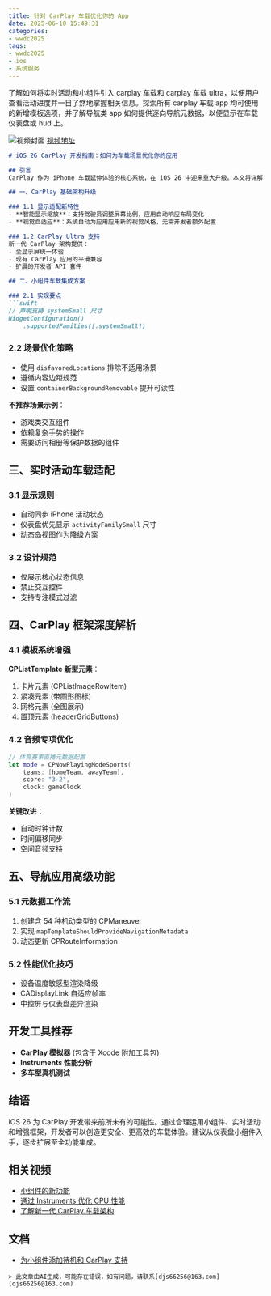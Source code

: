 ```yaml
---
title: 针对 CarPlay 车载优化你的 App
date: 2025-06-10 15:49:31
categories:
- wwdc2025
tags:
- wwdc2025
- ios
- 系统服务
---
```

了解如何将实时活动和小组件引入 carplay 车载和 carplay 车载 ultra，以便用户查看活动进度并一目了然地掌握相关信息。探索所有 carplay 车载 app 均可使用的新增模板选项，并了解导航类 app 如何提供逐向导航元数据，以便显示在车载仪表盘或 hud 上。
<!--more-->

![视频封面](https://devimages-cdn.apple.com/wwdc-services/images/3055294D-836B-4513-B7B0-0BC5666246B0/9903/9903_wide_250x141_2x.jpg)
[视频地址](https://developer.apple.com/cn/videos/play/wwdc2025/216/)

```markdown
# iOS 26 CarPlay 开发指南：如何为车载场景优化你的应用

## 引言
CarPlay 作为 iPhone 车载延伸体验的核心系统，在 iOS 26 中迎来重大升级。本文将详解如何通过实时活动、小组件和增强框架 API，让你的应用更好地服务于驾驶场景，涵盖从界面适配到性能优化的全流程技术要点。

## 一、CarPlay 基础架构升级

### 1.1 显示适配新特性
- **智能显示缩放**：支持驾驶员调整屏幕比例，应用自动响应布局变化
- **视觉自适应**：系统自动为应用应用新的视觉风格，无需开发者额外配置

### 1.2 CarPlay Ultra 支持
新一代 CarPlay 架构提供：
- 全显示屏统一体验
- 现有 CarPlay 应用的平滑兼容
- 扩展的开发者 API 套件

## 二、小组件车载集成方案

### 2.1 实现要点
```swift
// 声明支持 systemSmall 尺寸
WidgetConfiguration()
    .supportedFamilies([.systemSmall])
```

### 2.2 场景优化策略
- 使用 `disfavoredLocations` 排除不适用场景
- 遵循内容边距规范
- 设置 `containerBackgroundRemovable` 提升可读性

**不推荐场景示例**：
- 游戏类交互组件
- 依赖复杂手势的操作
- 需要访问相册等保护数据的组件

## 三、实时活动车载适配

### 3.1 显示规则
- 自动同步 iPhone 活动状态
- 仪表盘优先显示 `activityFamilySmall` 尺寸
- 动态岛视图作为降级方案

### 3.2 设计规范
- 仅展示核心状态信息
- 禁止交互控件
- 支持专注模式过滤

## 四、CarPlay 框架深度解析

### 4.1 模板系统增强
**CPListTemplate 新型元素**：
1. 卡片元素 (CPListImageRowItem)
2. 紧凑元素 (带圆形图标)
3. 网格元素 (全图展示)
4. 置顶元素 (headerGridButtons)

### 4.2 音频专项优化
```swift
// 体育赛事直播元数据配置
let mode = CPNowPlayingModeSports(
    teams: [homeTeam, awayTeam],
    score: "3-2",
    clock: gameClock
)
```

**关键改进**：
- 自动时钟计数
- 时间偏移同步
- 空间音频支持

## 五、导航应用高级功能

### 5.1 元数据工作流
1. 创建含 54 种机动类型的 CPManeuver
2. 实现 `mapTemplateShouldProvideNavigationMetadata`
3. 动态更新 CPRouteInformation

### 5.2 性能优化技巧
- 设备温度敏感型渲染降级
- CADisplayLink 自适应帧率
- 中控屏与仪表盘差异渲染

## 开发工具推荐
- **CarPlay 模拟器** (包含于 Xcode 附加工具包)
- **Instruments 性能分析** 
- **多车型真机测试**

## 结语
iOS 26 为 CarPlay 开发带来前所未有的可能性。通过合理运用小组件、实时活动和增强框架，开发者可以创造更安全、更高效的车载体验。建议从仪表盘小组件入手，逐步扩展至全功能集成。

## 相关视频
- [小组件的新功能](https://developer.apple.com/videos/play/wwdc2025/278)  
- [通过 Instruments 优化 CPU 性能](https://developer.apple.com/videos/play/wwdc2025/308)  
- [了解新一代 CarPlay 车载架构](https://developer.apple.com/videos/play/wwdc2024/10111)

## 文档
- [为小组件添加待机和 CarPlay 支持](https://developer.apple.com/documentation/WidgetKit/adding-standby-and-carplay-support-to-your-widget)
```
> 此文章由AI生成，可能存在错误，如有问题，请联系[djs66256@163.com](djs66256@163.com)
